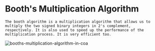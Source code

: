 # Booth's Multiplication Algorithm
	The booth algorithm is a multiplication algorithm that allows us to multiply the two signed binary integers in 2's complement, respectively. It is also used to speed up the performance of the multiplication process. It is very efficient too. 
![booths-multiplication-algorithm-in-coa](https://user-images.githubusercontent.com/87819222/197015866-176c4653-af4f-4e0f-96cd-e7e0a8f404cf.png)

